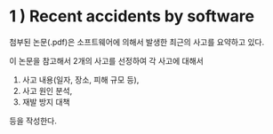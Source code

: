 # 1 ) Recent accidents by software
첨부된 논문(.pdf)은 소프트웨어에 의해서 발생한 최근의 사고를 요약하고 있다. 

이 논문을 참고해서 2개의 사고를 선정하여 각 사고에 대해서 
1) 사고 내용(일자, 장소, 피해 규모 등), 
2) 사고 원인 분석, 
3) 재발 방지 대책 

등을 작성한다.